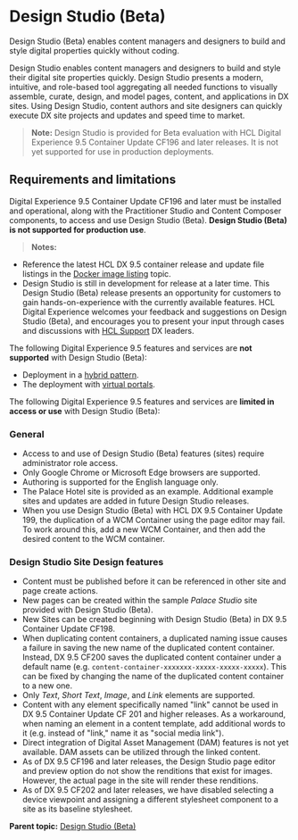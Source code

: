 # Design Studio (Beta)

Design Studio (Beta) enables content managers and designers to build and style digital properties quickly without coding.

Design Studio enables content managers and designers to build and style their digital site properties quickly. Design Studio presents a modern, intuitive, and role-based tool aggregating all needed functions to visually assemble, curate, design, and model pages, content, and applications in DX sites. Using Design Studio, content authors and site designers can quickly execute DX site projects and updates and speed time to market.

> **Note:** Design Studio is provided for Beta evaluation with HCL Digital Experience 9.5 Container Update CF196 and later releases. It is not yet supported for use in production deployments.

## Requirements and limitations

Digital Experience 9.5 Container Update CF196 and later must be installed and operational, along with the Practitioner Studio and Content Composer components, to access and use Design Studio (Beta). **Design Studio (Beta) is not supported for production use**.

> **Notes:**<br>
-   Reference the latest HCL DX 9.5 container release and update file listings in the [Docker image listing](../../platform/kubernetes/docker.md) topic.<br>
-   Design Studio is still in development for release at a later time. This Design Studio (Beta) release presents an opportunity for customers to gain hands-on-experience with the currently available features. HCL Digital Experience welcomes your feedback and suggestions on Design Studio (Beta), and encourages you to present your input through cases and discussions with [HCL Support](https://support.hcltechsw.com/csm?id=dx_support) DX leaders.

The following Digital Experience 9.5 features and services are **not supported** with Design Studio (Beta):

-   Deployment in a [hybrid pattern](../containerization/hybrid_deployment.md).
-   The deployment with [virtual portals](https://help.hcltechsw.com/digital-experience/9.5/admin-system/ad_vp.html).

The following Digital Experience 9.5 features and services are **limited in access or use** with Design Studio (Beta):

### General

-   Access to and use of Design Studio (Beta) features (sites) require administrator role access.
-   Only Google Chrome or Microsoft Edge browsers are supported.
-   Authoring is supported for the English language only.
-   The Palace Hotel site is provided as an example. Additional example sites and updates are added in future Design Studio releases.
-   When you use Design Studio (Beta) with HCL DX 9.5 Container Update 199, the duplication of a WCM Container using the page editor may fail. To work around this, add a new WCM Container, and then add the desired content to the WCM container.

### Design Studio Site Design features

-   Content must be published before it can be referenced in other site and page create actions.
-   New pages can be created within the sample *Palace Studio* site provided with Design Studio (Beta).
-   New Sites can be created beginning with Design Studio (Beta) in DX 9.5 Container Update CF198.
-   When duplicating content containers, a duplicated naming issue causes a failure in saving the new name of the duplicated content container. Instead, DX 9.5 CF200 saves the duplicated content container under a default name (e.g. <code>content-container-xxxxxxx-xxxxx-xxxxx-xxxxx</code>). This can be fixed by changing the name of the duplicated content container to a new one.
-   Only <em>Text</em>, <em>Short Text</em>, <em>Image</em>, and <em>Link</em> elements are supported.
-   Content with any element specifically named "link" cannot be used in DX 9.5 Container Update CF 201 and higher releases. As a workaround, when naming an element in a content template, add additional words to it (e.g. instead of "link," name it as "social media link").
-   Direct integration of Digital Asset Management (DAM) features is not yet available. DAM assets can be utilized through the linked content.
-   As of DX 9.5 CF196 and later releases, the Design Studio page editor and preview option do not show the renditions that exist for images. However, the actual page in the site will render these renditions.
-   As of DX 9.5 CF202 and later releases, we have disabled selecting a device viewpoint and assigning a different stylesheet component to a site as its baseline stylesheet.

**Parent topic:** [Design Studio \(Beta\)](../design_studio/design_studio_overview.md)

